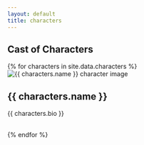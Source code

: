 ```yaml
---
layout: default
title: characters
---
```


<article class="row pad-lr-15">
  <h1>Cast of Characters</h1>
   {% for characters in site.data.characters %}
    <div class="small-12 blocky">
      <img src="{{ site.baseurl }}/{{ characters.pic }}" alt="{{ characters.name }} character image" class="left">
      <h2>{{ characters.name }}</h2>
      <p>{{ characters.bio }}</p>
    </div>
    <br />
   {% endfor %}
</article>
